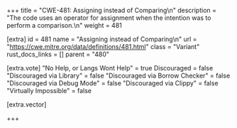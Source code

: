 +++
title = "CWE-481: Assigning instead of Comparing\n"
description = "The code uses an operator for assignment when the intention was to perform a comparison.\n"
weight = 481

[extra]
id = 481
name = "Assigning instead of Comparing\n"
url = "https://cwe.mitre.org/data/definitions/481.html"
class = "Variant"
rust_docs_links = []
parent = "480"

[extra.vote]
"No Help, or Langs Wont Help" = true
Discouraged = false
"Discouraged via Library" = false
"Discouraged via Borrow Checker" = false
"Discouraged via Debug Mode" = false
"Discouraged via Clippy" = false
"Virtually Impossible" = false

[extra.vector]

+++